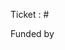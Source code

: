 <!--
Add "fix" in front of "#" if it fixes the ticket or do nothing to only mention it.

Funded by NAME URL
-->

Ticket : # 

Funded by
